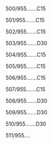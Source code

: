 500/955.......C15 


501/955.......C15 


502/955.......C15 


503/955.......D30 


504/955.......C15 


505/955.......C15 


506/955.......C15 


507/955.......C15 


508/955.......D30 


509/955.......D30 


510/955.......D30 


511/955.... 

